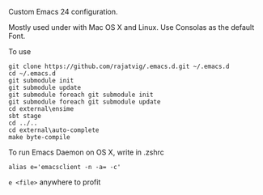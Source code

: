 Custom Emacs 24 configuration.

Mostly used under with Mac OS X and Linux. Use Consolas as the default Font.

To use

```
git clone https://github.com/rajatvig/.emacs.d.git ~/.emacs.d
cd ~/.emacs.d
git submodule init
git submodule update
git submodule foreach git submodule init
git submodule foreach git submodule update
cd external\ensime
sbt stage
cd ../..
cd external\auto-complete
make byte-compile
```

To run Emacs Daemon on OS X, write in .zshrc

```
alias e='emacsclient -n -a= -c'
```

`e <file>` anywhere to profit

